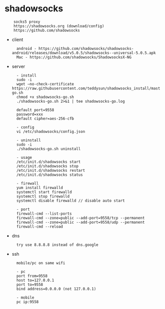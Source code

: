
# shadowsocks

        socks5 proxy
        https://shadowsocks.org (download/config)
        https://github.com/shadowsocks

- client

        android - https://github.com/shadowsocks/shadowsocks-android/releases/download/v5.0.5/shadowsocks--universal-5.0.5.apk
        Mac - https://github.com/shadowsocks/ShadowsocksX-NG

- server

        - install
        sudo -i
        wget –no-check-certificate https://raw.githubusercontent.com/teddysun/shadowsocks_install/master/shadowsocks-go.sh
        chmod +x shadowsocks-go.sh
        ./shadowsocks-go.sh 2>&1 | tee shadowsocks-go.log

        default port=9558
        password=xxx
        default cipher=aes-256-cfb

        - config
        vi /etc/shadowsocks/config.json

        - uninstall
        sudo -i
        ./shadowsocks-go.sh uninstall

        - usage
        /etc/init.d/shadowsocks start
        /etc/init.d/shadowsocks stop
        /etc/init.d/shadowsocks restart
        /etc/init.d/shadowsocks status

        - firewall
        yum install firewalld
        systemctl start firewalld
        systemctl stop firewalld
        systemctl disable firewalld // disable auto start

        - port
        firewall-cmd --list-ports
        firewall-cmd --zone=public --add-port=9558/tcp --permanent
        firewall-cmd --zone=public --add-port=9558/udp --permanent
        firewall-cmd --reload

- dns

        try use 8.8.8.8 instead of dns.google
        
- ssh
        
        mobile/pc on same wifi
        
        - pc
        port from=9558
        host to=127.0.0.1
        port to=9558
        bind address=0.0.0.0 (not 127.0.0.1)
        
        - mobile
        pc ip:9558
        
        

